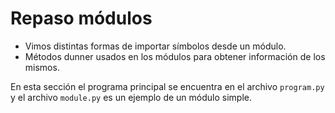 # Repaso módulos

- Vimos distintas formas de importar símbolos desde un módulo.
- Métodos dunner usados en los módulos para obtener información de los mismos.

En esta sección el programa principal se encuentra en el archivo `program.py` y el archivo `module.py` es un ejemplo de un módulo simple.